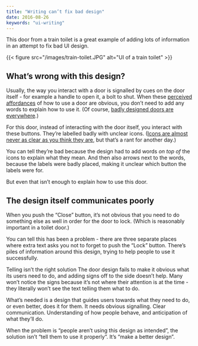 ```yaml
---
title: "Writing can’t fix bad design"
date: 2016-08-26
keywords: "ui-writing"
---
```


This door from a train toilet is a great example of adding lots of information in an attempt to fix bad UI design.

{{< figure src="/images/train-toilet.JPG" alt="UI of a train toilet" >}}

## What’s wrong with this design?

Usually, the way you interact with a door is signalled by cues on the door itself - for example a handle to open it, a bolt to shut. When these [perceived affordances](https://jnd.org/affordances_and_design/) of how to use a door are obvious, you don’t need to add any words to explain how to use it. (Of course, [badly designed doors are everywhere](https://99percentinvisible.org/article/norman-doors-dont-know-whether-push-pull-blame-design/).)

For this door, instead of interacting with the door itself, you interact with these buttons. They’re labelled badly with unclear icons. ([Icons are almost never as clear as you think they are](https://twitter.com/baitman/status/760975269679226880), but that’s a rant for another day.)

You can tell they’re bad because the design had to add words *on top of* the icons to explain what they mean. And then also arrows next to the words, because the labels were badly placed, making it unclear which button the labels were for.

But even that isn’t enough to explain how to use this door.

## The design itself communicates poorly

When you push the “Close” button, it’s not obvious that you need to do something else as well in order for the door to lock. (Which is reasonably important in a toilet door.)

You can tell this has been a problem - there are three separate places where extra text asks you not to forget to push the “Lock” button. There’s piles of information around this design, trying to help people to use it successfully.

Telling isn’t the right solution
The door design fails to make it obvious what its users need to do, and adding signs off to the side doesn’t help. Many won’t notice the signs because it’s not where their attention is at the time - they literally won’t see the text telling them what to do.

What’s needed is a design that guides users towards what they need to do, or even better, does it for them. It needs obvious signalling. Clear communication. Understanding of how people behave, and anticipation of what they’ll do.

When the problem is “people aren’t using this design as intended”, the solution isn’t “tell them to use it properly”. It’s “make a better design”.

